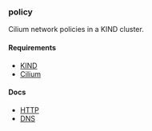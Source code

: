 ### policy

Cilium network policies in a KIND cluster.


#### Requirements
- [KIND](https://kind.sigs.k8s.io/docs/user/quick-start/)
- [Cilium](https://docs.cilium.io/en/stable/gettingstarted/k8s-install-default/)


#### Docs
- [HTTP](https://docs.cilium.io/en/stable/gettingstarted/http)
- [DNS](https://docs.cilium.io/en/stable/gettingstarted/dns/)